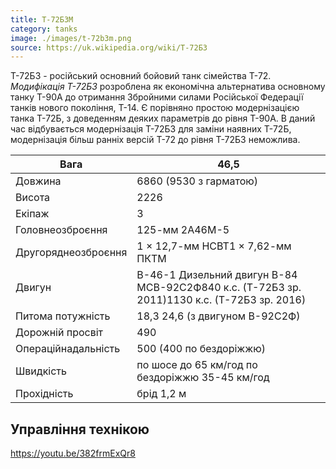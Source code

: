 ```yaml
---
title: Т-72Б3М
category: tanks
image: ./images/t-72b3m.png
source: https://uk.wikipedia.org/wiki/Т-72Б3
---
```


Т-72Б3 - російський основний бойовий танк сімейства Т-72. *Модифікація Т-72Б3* розроблена як економічна альтернатива основному танку Т-90А до отримання Збройними силами Російської Федерації танків нового покоління, Т-14. Є порівняно простою модернізацією танка Т-72Б, з доведенням деяких параметрів до рівня Т-90А. В даний час відбувається модернізація Т-72Б3 для заміни наявних Т-72Б, модернізація більш ранніх версій Т-72 до рівня Т-72Б3 неможлива.

| Вага                | 46,5                                                                                        |
| ------------------- | ------------------------------------------------------------------------------------------- |
| Довжина             | 6860 (9530 з гарматою)                                                                      |
| Висота              | 2226                                                                                        |
| Екіпаж              | 3                                                                                           |
| Головнеозброєння    | 125-мм 2А46М-5                                                                              |
| Другоряднеозброєння | 1 × 12,7-мм НСВТ1 × 7,62-мм ПКТМ                                                            |
| Двигун              | В-46-1 Дизельний двигун В-84 МСВ-92С2Ф840 к.с. (Т-72Б3 зр. 2011)1130 к.с. (Т-72Б3 зр. 2016) |
| Питома потужність   | 18,3 24,6 (з двигуном В-92С2Ф)                                                              |
| Дорожній просвіт    | 490                                                                                         |
| Операційнадальність | 500 (400 по бездоріжжю)                                                                     |
| Швидкість           | по шосе до 65 км/год по бездоріжжю 35-45 км/год                                             |
| Прохідність         | брід 1,2 м                                                                                  |

## Управління технікою

https://youtu.be/382frmExQr8
